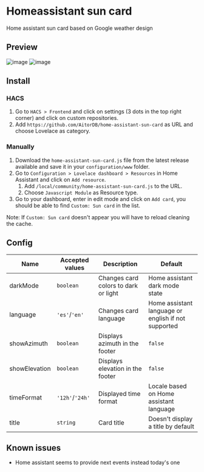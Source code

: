 # Homeassistant sun card
Home assistant sun card based on Google weather design

## Preview
![image](https://user-images.githubusercontent.com/6829526/118412152-54d93900-b690-11eb-8b2b-e87b4cbcca7f.png)
![image](https://user-images.githubusercontent.com/6829526/118412162-64f11880-b690-11eb-9bd7-b8c6c7d8efd8.png)

## Install
### HACS
1. Go to `HACS > Frontend` and click on settings (3 dots in the top right corner) and click on custom repositories.
1. Add `https://github.com/AitorDB/home-assistant-sun-card` as URL and choose Lovelace as category.

### Manually
1. Download the `home-assistant-sun-card.js` file from the latest release available and save it in your `configuration/www` folder.
1. Go to `Configuration > Lovelace dashboard > Resources` in Home Assistant and click on `Add resource`.
    1. Add `/local/community/home-assistant-sun-card.js` to the URL.
    1. Choose `Javascript Module` as Resource type.
1. Go to your dashboard, enter in edit mode and click on `Add card`, you should be able to find `Custom: Sun card` in the list.

Note: If `Custom: Sun card` doesn't appear you will have to reload cleaning the cache.

## Config
| Name          | Accepted values | Description                          | Default                                             |
|---------------|-----------------|--------------------------------------|-----------------------------------------------------|
| darkMode      | `boolean`       | Changes card colors to dark or light | Home assistant dark mode state                      |
| language      | `'es'`/`'en'`   | Changes card language                | Home assistant language or english if not supported |
| showAzimuth   | `boolean`       | Displays azimuth in the footer       | `false`                                             |
| showElevation | `boolean`       | Displays elevation in the footer     | `false`                                             |
| timeFormat    | `'12h'`/`'24h'` | Displayed time format                | Locale based on Home assistant language             |
| title         | `string`        | Card title                           | Doesn't display a title by default                  |         |

## Known issues
- Home assistant seems to provide next events instead today's one 
